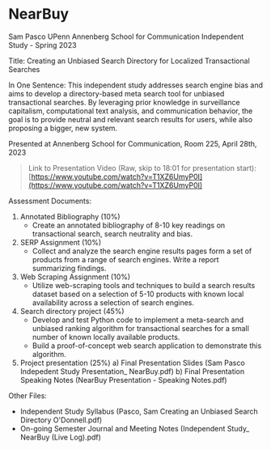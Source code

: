# NearBuy
Sam Pasco UPenn Annenberg School for Communication Independent Study - Spring 2023 

Title: Creating an Unbiased Search Directory for Localized Transactional Searches

In One Sentence: This independent study addresses search engine bias and aims to develop a directory-based meta search tool for unbiased transactional searches. By leveraging prior knowledge in surveillance capitalism, computational text analysis, and communication behavior, the goal is to provide neutral and relevant search results for users, while also proposing a bigger, new system.




Presented at Annenberg School for Communication, Room 225, April 28th, 2023

> Link to Presentation Video (Raw, skip to 18:01 for presentation start):
[https://www.youtube.com/watch?v=T1XZ6UmyP0I](https://www.youtube.com/watch?v=T1XZ6UmyP0I)


Assessment Documents:
1) Annotated Bibliography (10%) 
    * Create an annotated bibliography of 8-10 key readings on transactional search,  search neutrality and bias. 
2) SERP Assignment (10%) 
    * Collect and analyze the search engine results pages form a set of products from a range of search engines. Write a report summarizing findings. 
3) Web Scraping Assignment (10%) 
    * Utilize web-scraping tools and techniques to build a search results dataset based  on a selection of 5-10 products with known local availability across a selection of  search engines. 
4) Search directory project (45%) 
    * Develop and test Python code to implement a meta-search and unbiased ranking  algorithm for transactional searches for a small number of known locally  available products. 
    * Build a proof-of-concept web search application to demonstrate this algorithm.
5) Project presentation (25%)
  a) Final Presentation Slides (Sam Pasco Indepedent Study Presentation_ NearBuy.pdf)
  b) Final Presentation Speaking Notes (NearBuy Presentation - Speaking Notes.pdf)


Other Files:
* Independent Study Syllabus (Pasco, Sam Creating an Unbiased Search Directory O'Donnell.pdf)
* On-going Semester Journal and Meeting Notes (Independent Study_ NearBuy (Live Log).pdf)




